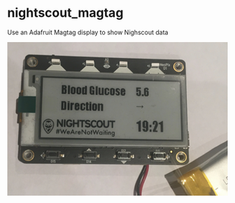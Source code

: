 # nightscout_magtag
Use an Adafruit Magtag display to show Nighscout data

![alt text](IMG_2232.jpg)
